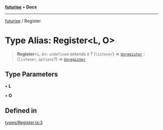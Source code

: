 [**futurise**](../README.md) • **Docs**

***

[futurise](../README.md) / Register

# Type Alias: Register\<L, O\>

> **Register**\<`L`, `O`\>: `undefined` *extends* `O` ? (`listener`) => [`Unregister`](Unregister.md) : (`listener`, `options`?) => [`Unregister`](Unregister.md)

## Type Parameters

• **L**

• **O**

## Defined in

[types/Register.ts:3](https://github.com/nevoland/futurise/blob/63f48b6115a80787f9d38f76cd4d2ba6aa6e217f/lib/types/Register.ts#L3)
